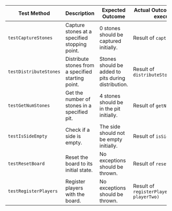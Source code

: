 | Test Method          | Description                   | Expected Outcome       | Actual Outcome (after test execution)    | Pass/Fail |
|----------------------|------------------------------------------------------|----------------------------------------------------|--------------------------------------------|------------|
| `testCaptureStones`  | Capture stones at a specified stopping point.        | 0 stones should be captured initially.             | Result of `captureStones(5)`               | Pass  |
| `testDistributeStones`| Distribute stones from a specified starting point.   | Stones should be added to pits during distribution.| Result of `distributeStones(0)`            | Pass  |
| `testGetNumStones`   | Get the number of stones in a specified pit.         | 4 stones should be in the pit initially.          | Result of `getNumStones(2)`                | Pass  |
| `testIsSideEmpty`    | Check if a side is empty.                            | The side should not be empty initially.           | Result of `isSideEmpty(2)`                 | Pass  |
| `testResetBoard`     | Reset the board to its initial state.                | No exceptions should be thrown.                    | Result of `resetBoard()`                   | Pass |
| `testRegisterPlayers`| Register players with the board.                     | No exceptions should be thrown.                    | Result of `registerPlayers(playerOne, playerTwo)` | Pass  |

